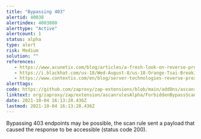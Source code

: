 ```yaml
---
title: "Bypassing 403"
alertid: 40038
alertindex: 4003800
alerttype: "Active"
alertcount: 1
status: alpha
type: alert
risk: Medium
solution: ""
references:
   - https://www.acunetix.com/blog/articles/a-fresh-look-on-reverse-proxy-related-attacks/
   - https://i.blackhat.com/us-18/Wed-August-8/us-18-Orange-Tsai-Breaking-Parser-Logic-Take-Your-Path-Normalization-Off-And-Pop-0days-Out-2.pdf
   - https://www.contextis.com/en/blog/server-technologies-reverse-proxy-bypass
alerttags: 
code: https://github.com/zaproxy/zap-extensions/blob/main/addOns/ascanrulesAlpha/src/main/java/org/zaproxy/zap/extension/ascanrulesAlpha/ForbiddenBypassScanRule.java
linktext: org/zaproxy/zap/extension/ascanrulesAlpha/ForbiddenBypassScanRule.java
date: 2021-10-04 16:13:28.436Z
lastmod: 2021-10-04 16:13:28.436Z
---
```

Bypassing 403 endpoints may be possible, the scan rule sent a payload that caused the response to be accessible (status code 200).
